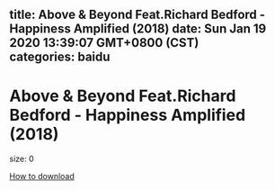 
title: Above & Beyond Feat.Richard Bedford - Happiness Amplified (2018)
date: Sun Jan 19 2020 13:39:07 GMT+0800 (CST)    
categories: baidu
---

# Above & Beyond Feat.Richard Bedford - Happiness Amplified (2018)
size: 0
 
 

[How to download](https://bpcam.bemobtrk.com/go/2ceec3aa-1ca2-46d6-b9ff-aaa5c184517c?jno=1745)